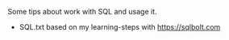 Some tips about work with SQL and usage it.

- SQL.txt based on my learning-steps with https://sqlbolt.com

